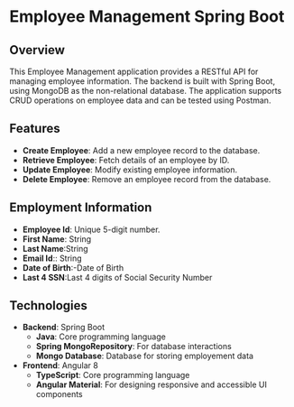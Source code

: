 # Employee Management Spring Boot 

## Overview
This Employee Management application provides a RESTful API for managing employee information. The backend is built with Spring Boot, using MongoDB as the non-relational database. The application supports CRUD operations on employee data and can be tested using Postman.

## Features
- **Create Employee**: Add a new employee record to the database.
- **Retrieve Employee**: Fetch details of an employee by ID.
- **Update Employee**: Modify existing employee information.
- **Delete Employee**: Remove an employee record from the database.
## Employment Information
- **Employee Id**: Unique 5-digit number.
- **First Name**: String
- **Last Name**:String
- **Email Id**:: String
- **Date of Birth**:-Date of Birth
-  **Last 4 SSN**:Last 4 digits of Social Security Number
## Technologies
- **Backend**: Spring Boot
  - **Java**: Core programming language
  - **Spring MongoRepository**: For database interactions
  - **Mongo Database**: Database for storing employement data
- **Frontend**: Angular 8
  - **TypeScript**: Core programming language
  - **Angular Material**: For designing responsive and accessible UI components
